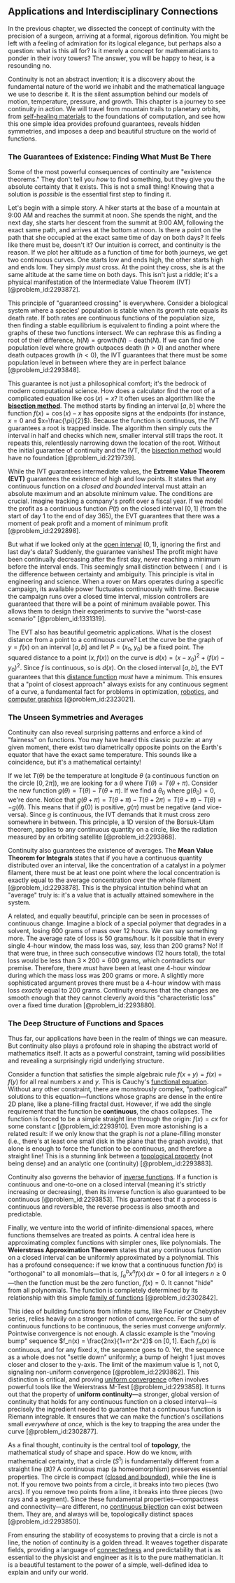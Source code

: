 ## Applications and Interdisciplinary Connections

In the previous chapter, we dissected the concept of continuity with the precision of a surgeon, arriving at a formal, rigorous definition. You might be left with a feeling of admiration for its logical elegance, but perhaps also a question: what is this all for? Is it merely a concept for mathematicians to ponder in their ivory towers? The answer, you will be happy to hear, is a resounding no.

Continuity is not an abstract invention; it is a discovery about the fundamental nature of the world we inhabit and the mathematical language we use to describe it. It is the silent assumption behind our models of motion, temperature, pressure, and growth. This chapter is a journey to see continuity in action. We will travel from mountain trails to planetary orbits, from [self-healing materials](@article_id:158599) to the foundations of computation, and see how this one simple idea provides profound guarantees, reveals hidden symmetries, and imposes a deep and beautiful structure on the world of functions.

### The Guarantees of Existence: Finding What Must Be There

Some of the most powerful consequences of continuity are "existence theorems." They don't tell you *how* to find something, but they give you the absolute certainty that it exists. This is not a small thing! Knowing that a solution is *possible* is the essential first step to finding it.

Let's begin with a simple story. A hiker starts at the base of a mountain at 9:00 AM and reaches the summit at noon. She spends the night, and the next day, she starts her descent from the summit at 9:00 AM, following the exact same path, and arrives at the bottom at noon. Is there a point on the path that she occupied at the exact same time of day on both days? It feels like there must be, doesn't it? Our intuition is correct, and continuity is the reason. If we plot her altitude as a function of time for both journeys, we get two continuous curves. One starts low and ends high, the other starts high and ends low. They simply *must* cross. At the point they cross, she is at the same altitude at the same time on both days. This isn't just a riddle; it's a physical manifestation of the Intermediate Value Theorem (IVT) [@problem_id:2293872].

This principle of "guaranteed crossing" is everywhere. Consider a biological system where a species' population is stable when its growth rate equals its death rate. If both rates are continuous functions of the population size, then finding a stable equilibrium is equivalent to finding a point where the graphs of these two functions intersect. We can rephrase this as finding a root of their difference, $h(N) = \text{growth}(N) - \text{death}(N)$. If we can find one population level where growth outpaces death ($h > 0$) and another where death outpaces growth ($h < 0$), the IVT guarantees that there must be some population level in between where they are in perfect balance [@problem_id:2293848].

This guarantee is not just a philosophical comfort; it's the bedrock of modern computational science. How does a calculator find the root of a complicated equation like $\cos(x) = x$? It often uses an algorithm like the **[bisection method](@article_id:140322)**. The method starts by finding an interval $[a, b]$ where the function $f(x) = \cos(x) - x$ has opposite signs at the endpoints (for instance, $x=0$ and $x=\frac{\pi}{2}$). Because the function is continuous, the IVT guarantees a root is trapped inside. The algorithm then simply cuts the interval in half and checks which new, smaller interval still traps the root. It repeats this, relentlessly narrowing down the location of the root. Without the initial guarantee of continuity and the IVT, the [bisection method](@article_id:140322) would have no foundation [@problem_id:2219739].

While the IVT guarantees intermediate values, the **Extreme Value Theorem (EVT)** guarantees the existence of high and low points. It states that any continuous function on a *closed and bounded* interval must attain an absolute maximum and an absolute minimum value. The conditions are crucial. Imagine tracking a company's profit over a fiscal year. If we model the profit as a continuous function $P(t)$ on the closed interval $[0, 1]$ (from the start of day 1 to the end of day 365), the EVT guarantees that there was a moment of peak profit and a moment of minimum profit [@problem_id:2292898].

But what if we looked only at the [open interval](@article_id:143535) $(0, 1)$, ignoring the first and last day's data? Suddenly, the guarantee vanishes! The profit might have been continually decreasing after the first day, never reaching a minimum before the interval ends. This seemingly small distinction between `[` and `(` is the difference between certainty and ambiguity. This principle is vital in engineering and science. When a rover on Mars operates during a specific campaign, its available power fluctuates continuously with time. Because the campaign runs over a closed time interval, mission controllers are guaranteed that there will be a point of minimum available power. This allows them to design their experiments to survive the "worst-case scenario" [@problem_id:1331319].

The EVT also has beautiful geometric applications. What is the closest distance from a point to a continuous curve? Let the curve be the graph of $y=f(x)$ on an interval $[a,b]$ and let $P=(x_0, y_0)$ be a fixed point. The squared distance to a point $(x, f(x))$ on the curve is $d(x) = (x-x_0)^2 + (f(x)-y_0)^2$. Since $f$ is continuous, so is $d(x)$. On the closed interval $[a, b]$, the EVT guarantees that this [distance function](@article_id:136117) *must* have a minimum. This ensures that a "point of closest approach" always exists for any continuous segment of a curve, a fundamental fact for problems in optimization, [robotics](@article_id:150129), and [computer graphics](@article_id:147583) [@problem_id:2323021].

### The Unseen Symmetries and Averages

Continuity can also reveal surprising patterns and enforce a kind of "fairness" on functions. You may have heard this classic puzzle: at any given moment, there exist two diametrically opposite points on the Earth's equator that have the exact same temperature. This sounds like a coincidence, but it's a mathematical certainty!

If we let $T(\theta)$ be the temperature at longitude $\theta$ (a continuous function on the circle $[0, 2\pi]$), we are looking for a $\theta$ where $T(\theta) = T(\theta + \pi)$. Consider the new function $g(\theta) = T(\theta) - T(\theta + \pi)$. If we find a $\theta_0$ where $g(\theta_0)=0$, we're done. Notice that $g(\theta + \pi) = T(\theta + \pi) - T(\theta + 2\pi) = T(\theta+\pi) - T(\theta) = -g(\theta)$. This means that if $g(0)$ is positive, $g(\pi)$ must be negative (and vice-versa). Since $g$ is continuous, the IVT demands that it must cross zero somewhere in between. This principle, a 1D version of the Borsuk-Ulam theorem, applies to any continuous quantity on a circle, like the radiation measured by an orbiting satellite [@problem_id:2293868].

Continuity also guarantees the existence of averages. The **Mean Value Theorem for Integrals** states that if you have a continuous quantity distributed over an interval, like the concentration of a catalyst in a polymer filament, there must be at least one point where the local concentration is exactly equal to the average concentration over the whole filament [@problem_id:2293878]. This is the physical intuition behind what an "average" truly is: it's a value that is actually attained somewhere in the system.

A related, and equally beautiful, principle can be seen in processes of continuous change. Imagine a block of a special polymer that degrades in a solvent, losing 600 grams of mass over 12 hours. We can say something more. The average rate of loss is 50 grams/hour. Is it possible that in every single 4-hour window, the mass loss was, say, less than 200 grams? No! If that were true, in three such consecutive windows (12 hours total), the total loss would be less than $3 \times 200 = 600$ grams, which contradicts our premise. Therefore, there *must* have been at least one 4-hour window during which the mass loss was 200 grams or more. A slightly more sophisticated argument proves there must be a 4-hour window with mass loss *exactly* equal to 200 grams. Continuity ensures that the changes are smooth enough that they cannot cleverly avoid this "characteristic loss" over a fixed time duration [@problem_id:2293880].

### The Deep Structure of Functions and Spaces

Thus far, our applications have been in the realm of things we can measure. But continuity also plays a profound role in shaping the abstract world of mathematics itself. It acts as a powerful constraint, taming wild possibilities and revealing a surprisingly rigid underlying structure.

Consider a function that satisfies the simple algebraic rule $f(x+y) = f(x) + f(y)$ for all real numbers $x$ and $y$. This is Cauchy's [functional equation](@article_id:176093). Without any other constraint, there are monstrously complex, "pathological" solutions to this equation—functions whose graphs are dense in the entire 2D plane, like a plane-filling fractal dust. However, if we add the single requirement that the function be **continuous**, the chaos collapses. The function is forced to be a simple straight line through the origin: $f(x) = cx$ for some constant $c$ [@problem_id:2293910]. Even more astonishing is a related result: if we only know that the graph is *not* a plane-filling monster (i.e., there's at least one small disk in the plane that the graph avoids), that alone is enough to force the function to be continuous, and therefore a straight line! This is a stunning link between a [topological property](@article_id:141111) (not being dense) and an analytic one (continuity) [@problem_id:2293883].

Continuity also governs the behavior of [inverse functions](@article_id:140762). If a function is continuous and one-to-one on a closed interval (meaning it's strictly increasing or decreasing), then its inverse function is also guaranteed to be continuous [@problem_id:2293853]. This guarantees that if a process is continuous and reversible, the reverse process is also smooth and predictable.

Finally, we venture into the world of infinite-dimensional spaces, where functions themselves are treated as points. A central idea here is approximating complex functions with simpler ones, like polynomials. The **Weierstrass Approximation Theorem** states that any continuous function on a closed interval can be uniformly approximated by a polynomial. This has a profound consequence: if we know that a continuous function $f(x)$ is "orthogonal" to all monomials—that is, $\int_a^b x^n f(x) \, dx = 0$ for all integers $n \ge 0$—then the function must be the zero function, $f(x)=0$. It cannot "hide" from all polynomials. The function is completely determined by its relationship with this simple [family of functions](@article_id:136955) [@problem_id:2302842].

This idea of building functions from infinite sums, like Fourier or Chebyshev series, relies heavily on a stronger notion of convergence. For the sum of continuous functions to be continuous, the series must converge *uniformly*. Pointwise convergence is not enough. A classic example is the "moving bump" sequence $f_n(x) = \frac{2nx}{1+n^2x^2}$ on $[0,1]$. Each $f_n(x)$ is continuous, and for any fixed $x$, the sequence goes to 0. Yet, the sequence as a whole does not "settle down" uniformly; a bump of height 1 just moves closer and closer to the y-axis. The limit of the maximum value is 1, not 0, signaling non-uniform convergence [@problem_id:2293862]. This distinction is critical, and proving [uniform convergence](@article_id:145590) often involves powerful tools like the Weierstrass M-Test [@problem_id:2293858]. It turns out that the property of **uniform continuity**—a stronger, global version of continuity that holds for any continuous function on a closed interval—is precisely the ingredient needed to guarantee that a continuous function is Riemann integrable. It ensures that we can make the function's oscillations small *everywhere at once*, which is the key to trapping the area under the curve [@problem_id:2302877].

As a final thought, continuity is the central tool of **topology**, the mathematical study of shape and space. How do we know, with mathematical certainty, that a circle ($S^1$) is fundamentally different from a straight line ($\mathbb{R}$)? A continuous map (a homeomorphism) preserves essential properties. The circle is compact ([closed and bounded](@article_id:140304)), while the line is not. If you remove two points from a circle, it breaks into two pieces (two arcs). If you remove two points from a line, it breaks into three pieces (two rays and a segment). Since these fundamental properties—compactness and connectivity—are different, no [continuous bijection](@article_id:197764) can exist between them. They are, and always will be, topologically distinct spaces [@problem_id:2293850].

From ensuring the stability of ecosystems to proving that a circle is not a line, the notion of continuity is a golden thread. It weaves together disparate fields, providing a language of [connectedness](@article_id:141572) and predictability that is as essential to the physicist and engineer as it is to the pure mathematician. It is a beautiful testament to the power of a simple, well-defined idea to explain and unify our world.